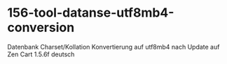 # 156-tool-datanse-utf8mb4-conversion
Datenbank Charset/Kollation Konvertierung auf utf8mb4 nach Update auf Zen Cart 1.5.6f deutsch
